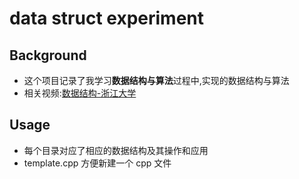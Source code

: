# data struct experiment
## Background
- 这个项目记录了我学习**数据结构与算法**过程中,实现的数据结构与算法
- 相关视频:[数据结构-浙江大学](https://www.bilibili.com/video/BV1JW411i731?from=search&seid=6050727490707731480)


## Usage
- 每个目录对应了相应的数据结构及其操作和应用
- template.cpp 方便新建一个 cpp 文件



